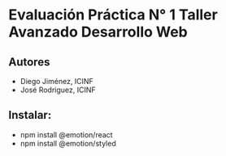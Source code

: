 # Evaluación Práctica N° 1 Taller Avanzado Desarrollo Web

## Autores
* Diego Jiménez, ICINF
* José Rodriguez, ICINF

## Instalar:
- npm install @emotion/react
- npm install @emotion/styled

